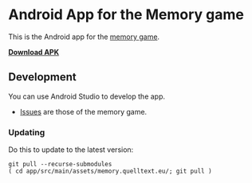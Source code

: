 # Android App for the Memory game

This is the Android app for the [memory game](http://memory.quelltext.eu).

**[Download APK](https://niccokunzmann.github.io/download_latest/app-debug.apk)**

## Development

You can use Android Studio to develop the app.

- [Issues](https://github.com/niccokunzmann/memory.quelltext.eu/issues) are those of the memory game.

### Updating

Do this to update to the latest version:
```
git pull --recurse-submodules
( cd app/src/main/assets/memory.quelltext.eu/; git pull )
```
